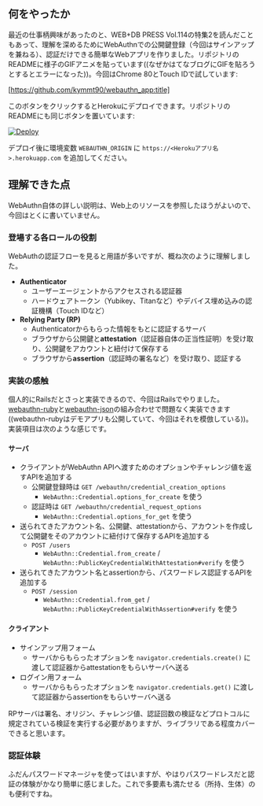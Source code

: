 <!-- WebAuthnによる認証機能を作りながら理解を深める -->

## 何をやったか

最近の仕事柄興味があったのと、WEB+DB PRESS Vol.114の特集2を読んだこともあって、理解を深めるためにWebAuthnでの公開鍵登録（今回はサインアップを兼ねる）、認証だけできる簡単なWebアプリを作りました。リポジトリのREADMEに様子のGIFアニメを貼っています((なぜかはてなブログにGIFを貼ろうとするとエラーになった))。今回はChrome 80とTouch IDで試しています:

[https://github.com/kymmt90/webauthn_app:title]

このボタンをクリックするとHerokuにデプロイできます。リポジトリのREADMEにも同じボタンを置いています:

[![Deploy](https://www.herokucdn.com/deploy/button.svg)](https://heroku.com/deploy?template=https://github.com/kymmt90/webauthn_app/tree/master)

デプロイ後に環境変数 `WEBAUTHN_ORIGIN` に `https://<Herokuアプリ名>.herokuapp.com` を追加してください。

## 理解できた点

WebAuthn自体の詳しい説明は、Web上のリソースを参照したほうがよいので、今回はとくに書いていません。

### 登場する各ロールの役割

WebAuthの認証フローを見ると用語が多いですが、概ね次のように理解しました。

- **Authenticator**
  - ユーザーエージェントからアクセスされる認証器
  - ハードウェアトークン（Yubikey、Titanなど）やデバイス埋め込みの認証機構（Touch IDなど）
- **Relying Party (RP)**
  - Authenticatorからもらった情報をもとに認証するサーバ
  - ブラウザから公開鍵と**attestation**（認証器自体の正当性証明）を受け取り、公開鍵をアカウントと紐付けて保存する
  - ブラウザから**assertion**（認証時の署名など）を受け取り、認証する

### 実装の感触

個人的にRailsだとさっと実装できるので、今回はRailsでやりました。[webauthn-ruby](https://github.com/cedarcode/webauthn-ruby)と[webauthn-json](https://github.com/github/webauthn-json)の組み合わせで問題なく実装できます((webauthn-rubyはデモアプリも公開していて、今回はそれを模倣している))。実装項目は次のような感じです。

#### サーバ

- クライアントがWebAuthn APIへ渡すためのオプションやチャレンジ値を返すAPIを追加する
  - 公開鍵登録時は `GET /webauthn/credential_creation_options`
    - `WebAuthn::Credential.options_for_create` を使う
  - 認証時は `GET /webauthn/credential_request_options`
    - `WebAuthn::Credential.options_for_get` を使う
- 送られてきたアカウント名、公開鍵、attestationから、アカウントを作成して公開鍵をそのアカウントに紐付けて保存するAPIを追加する
  - `POST /users`
    - `WebAuthn::Credential.from_create` / `WebAuthn::PublicKeyCredentialWithAttestation#verify` を使う
- 送られてきたアカウント名とassertionから、パスワードレス認証するAPIを追加する
  - `POST /session`
    - `WebAuthn::Credential.from_get` / `WebAuthn::PublicKeyCredentialWithAssertion#verify` を使う

#### クライアント

- サインアップ用フォーム
  - サーバからもらったオプションを `navigator.credentials.create()` に渡して認証器からattestationをもらいサーバへ送る
- ログイン用フォーム
  - サーバからもらったオプションを `navigator.credentials.get()` に渡して認証器からassertionをもらいサーバへ送る

RPサーバは署名、オリジン、チャレンジ値、認証回数の検証などプロトコルに規定されている検証を実行する必要がありますが、ライブラリである程度カバーできると思います。

### 認証体験

ふだんパスワードマネージャを使ってはいますが、やはりパスワードレスだと認証の体験がかなり簡単に感じました。これで多要素も満たせる（所持、生体）のも便利ですね。
